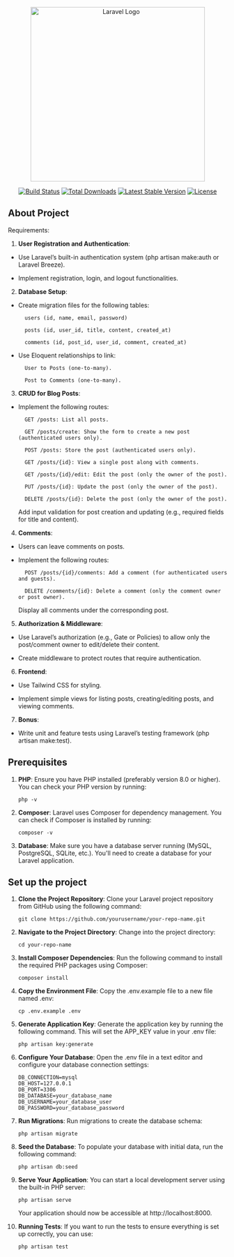 <p align="center"><a href="https://laravel.com" target="_blank"><img src="https://raw.githubusercontent.com/laravel/art/master/logo-lockup/5%20SVG/2%20CMYK/1%20Full%20Color/laravel-logolockup-cmyk-red.svg" width="400" alt="Laravel Logo"></a></p>

<p align="center">
<a href="https://github.com/laravel/framework/actions"><img src="https://github.com/laravel/framework/workflows/tests/badge.svg" alt="Build Status"></a>
<a href="https://packagist.org/packages/laravel/framework"><img src="https://img.shields.io/packagist/dt/laravel/framework" alt="Total Downloads"></a>
<a href="https://packagist.org/packages/laravel/framework"><img src="https://img.shields.io/packagist/v/laravel/framework" alt="Latest Stable Version"></a>
<a href="https://packagist.org/packages/laravel/framework"><img src="https://img.shields.io/packagist/l/laravel/framework" alt="License"></a>
</p>

## About Project

Requirements:
1. **User Registration and Authentication**:

- Use Laravel’s built-in authentication system (php artisan make:auth or Laravel Breeze).

- Implement registration, login, and logout functionalities.

2. **Database Setup**:

- Create migration files for the following tables:

        users (id, name, email, password)

        posts (id, user_id, title, content, created_at)

        comments (id, post_id, user_id, comment, created_at)

- Use Eloquent relationships to link:

        User to Posts (one-to-many).

        Post to Comments (one-to-many).

3. **CRUD for Blog Posts**:

- Implement the following routes:

        GET /posts: List all posts.

        GET /posts/create: Show the form to create a new post (authenticated users only).

        POST /posts: Store the post (authenticated users only).

        GET /posts/{id}: View a single post along with comments.

        GET /posts/{id}/edit: Edit the post (only the owner of the post).

        PUT /posts/{id}: Update the post (only the owner of the post).

        DELETE /posts/{id}: Delete the post (only the owner of the post).

    Add input validation for post creation and updating (e.g., required fields for title and content).

4. **Comments**:

- Users can leave comments on posts.

- Implement the following routes:

        POST /posts/{id}/comments: Add a comment (for authenticated users and guests).

        DELETE /comments/{id}: Delete a comment (only the comment owner or post owner).

    Display all comments under the corresponding post.

5. **Authorization & Middleware**:

- Use Laravel’s authorization (e.g., Gate or Policies) to allow only the post/comment owner to edit/delete their content.

- Create middleware to protect routes that require authentication.

6. **Frontend**:

- Use Tailwind CSS for styling.

- Implement simple views for listing posts, creating/editing posts, and viewing comments.

7. **Bonus**:

- Write unit and feature tests using Laravel’s testing framework (php artisan make:test).

## Prerequisites

1. **PHP**: Ensure you have PHP installed (preferably version 8.0 or higher). You can check your PHP version by running:
    ```console
    php -v
    ```
2. **Composer**: Laravel uses Composer for dependency management. You can check if Composer is installed by running:
    ```console
    composer -v
    ```
3. **Database**: Make sure you have a database server running (MySQL, PostgreSQL, SQLite, etc.). You'll need to create a database for your Laravel application.


## Set up the project

1. **Clone the Project Repository**: Clone your Laravel project repository from GitHub using the following command:
    ```console
    git clone https://github.com/yourusername/your-repo-name.git
    ```
2. **Navigate to the Project Directory**: Change into the project directory:
    ```console
    cd your-repo-name
    ```
3. **Install Composer Dependencies**:  Run the following command to install the required PHP packages using Composer:
    ```console
    composer install
    ```
4. **Copy the Environment File**: Copy the .env.example file to a new file named .env:
    ```console
    cp .env.example .env
    ```
5. **Generate Application Key**: Generate the application key by running the following command. This will set the APP_KEY value in your .env file:
    ```console
    php artisan key:generate
    ```
6. **Configure Your Database**: Open the .env file in a text editor and configure your database connection settings:
    ```console
    DB_CONNECTION=mysql
    DB_HOST=127.0.0.1
    DB_PORT=3306
    DB_DATABASE=your_database_name
    DB_USERNAME=your_database_user
    DB_PASSWORD=your_database_password
    ```
7. **Run Migrations**: Run migrations to create the database schema:
    ```console
    php artisan migrate
    ```
8. **Seed the Database**: To populate your database with initial data, run the following command:
    ```console
    php artisan db:seed
    ```
9. **Serve Your Application**: You can start a local development server using the built-in PHP server:
    ```console
    php artisan serve
    ```
    Your application should now be accessible at http://localhost:8000.

10. **Running Tests**: If you want to run the tests to ensure everything is set up correctly, you can use:
    ```console
    php artisan test
    ```
